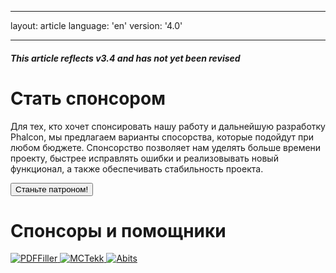 * * *

layout: article language: 'en' version: '4.0'

* * *

<h5 class="alert alert-warning">This article reflects v3.4 and has not yet been revised</h5>

# Стать спонсором

Для тех, кто хочет спонсировать нашу работу и дальнейшую разработку Phalcon, мы предлагаем варианты спосорства, которые подойдут при любом бюджете. Спонсорство позволяет нам уделять больше времени проекту, быстрее исправлять ошибки и реализовывать новый функционал, а также обеспечивать стабильность проекта.

<a href="https://phalcon.link/fund">
<button class="btn button-small btn-danger">
    Станьте патроном!
</button>
</a>

# Спонсоры и помощники

<a href="https://pdffiller.com/" target="_blank">
    <img src="https://assets.phalconphp.com/phalcon/images/backers/pdffiller-240x60.png" alt="PDFFiller" />
</a>

<a href="https://mctekk.com/" target="_blank">
    <img src="https://assets.phalconphp.com/phalcon/images/backers/mctekk-240x60.png" alt="MCTekk" />
</a>

<a href="https://abits.com/" target="_blank">
    <img src="https://assets.phalconphp.com/phalcon/images/backers/abits-240x60.png" alt="Abits" />
</a>
